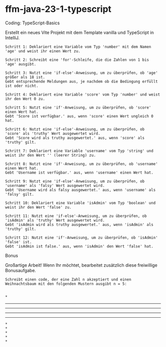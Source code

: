 # ffm-java-23-1-typescript

Coding: TypeScript-Basics

Erstellt ein neues Vite Projekt mit dem Template vanilla und TypeScript in IntelliJ.


    Schritt 1: Deklariert eine Variable vom Typ 'number' mit dem Namen 'age' und weist ihr einen Wert zu.

    Schritt 2: Schreibt eine 'for'-Schleife, die die Zahlen von 1 bis 'age' ausgibt.

    Schritt 3: Nutzt eine 'if-else'-Anweisung, um zu überprüfen, ob 'age' größer als 18 ist.
    Gebt entsprechende Meldungen aus, je nachdem ob die Bedingung erfüllt ist oder nicht.

    Schritt 4: Deklariert eine Variable 'score' vom Typ 'number' und weist ihr den Wert 0 zu.

    Schritt 5: Nutzt eine 'if'-Anweisung, um zu überprüfen, ob 'score' einen Wert hat.
    Gebt 'Score ist verfügbar.' aus, wenn 'score' einen Wert ungleich 0 hat.

    Schritt 6: Nutzt eine 'if-else'-Anweisung, um zu überprüfen, ob 'score' als 'truthy' Wert ausgewertet wird.
    Gebt 'Score wird als truthy ausgewertet.' aus, wenn 'score' als 'truthy' gilt.

    Schritt 7: Deklariert eine Variable 'username' vom Typ 'string' und weist ihr den Wert '' (leerer String) zu.

    Schritt 8: Nutzt eine 'if'-Anweisung, um zu überprüfen, ob 'username' einen Wert hat.
    Gebt 'Username ist verfügbar.' aus, wenn 'username' einen Wert hat.

    Schritt 9: Nutzt eine 'if-else'-Anweisung, um zu überprüfen, ob 'username' als 'falsy' Wert ausgewertet wird.
    Gebt 'Username wird als falsy ausgewertet.' aus, wenn 'username' als 'falsy' gilt.

    Schritt 10: Deklariert eine Variable 'isAdmin' vom Typ 'boolean' und weist ihr den Wert 'false' zu.

    Schritt 11: Nutzt eine 'if-else'-Anweisung, um zu überprüfen, ob 'isAdmin' als 'truthy' Wert ausgewertet wird.
    Gebt 'isAdmin wird als truthy ausgewertet.' aus, wenn 'isAdmin' als 'truthy' gilt.

    Schritt 12: Nutzt eine 'if'-Anweisung, um zu überprüfen, ob 'isAdmin' 'false' ist.
    Gebt 'isAdmin ist false.' aus, wenn 'isAdmin' den Wert 'false' hat.


Bonus

Großartige Arbeit! Wenn Ihr möchtet, bearbeitet zusätzlich diese freiwillige Bonusaufgabe.


    Schreibt einen code, der eine Zahl n akzeptiert und einen Weihnachtsbaum mit den folgenden Mustern ausgibt n = 5:


    *
   ***
  *****
 *******
*********
    *
    *
    *
    *
    * 
